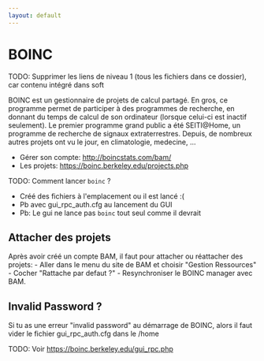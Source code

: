 ```yaml
---
layout: default
---
```


# BOINC
TODO: Supprimer les liens de niveau 1 (tous les fichiers  dans ce dossier), car contenu intégré dans soft


BOINC est un gestionnaire de projets de calcul partagé. En gros, ce programme permet de participer à des programmes de recherche, en donnant du temps de calcul de son ordinateur (lorsque celui-ci est inactif seulement). Le premier programme grand public a été SEITI@Home, un programme de recherche de signaux extraterrestres. Depuis, de nombreux autres projets ont vu le jour, en climatologie, medecine, ...

- Gérer son compte: http://boincstats.com/bam/
- Les projets: https://boinc.berkeley.edu/projects.php

TODO: Comment lancer `boinc` ? 
 - Créé des fichiers à l'emplacement ou il est lancé :(
 - Pb avec gui_rpc_auth.cfg au lancement du GUI
 - Pb: Le gui ne lance pas `boinc` tout seul comme il devrait

## Attacher des projets

Après avoir créé un compte BAM, il faut pour attacher ou réattacher des projets: - Aller dans le menu du site de BAM et choisir "Gestion Ressources" - Cocher "Rattache par defaut ?" - Resynchroniser le BOINC manager avec BAM.

## Invalid Password ?

Si tu as une erreur "invalid password" au démarrage de BOINC, alors il faut vider le fichier gui_rpc_auth.cfg dans le /home

TODO: Voir https://boinc.berkeley.edu/gui_rpc.php